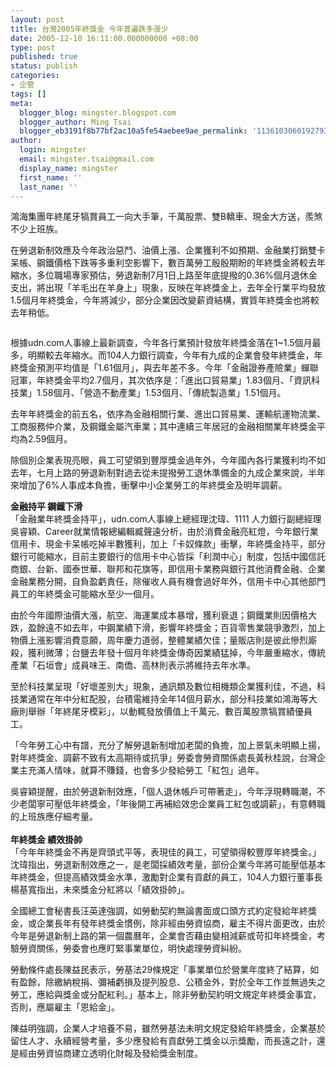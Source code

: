 ```yaml
---
layout: post
title: 台灣2005年終獎金 今年普遍跌多漲少
date: 2005-12-10 16:11:00.000000000 +08:00
type: post
published: true
status: publish
categories:
- 企管
tags: []
meta:
  blogger_blog: mingster.blogspot.com
  blogger_author: Ming Tsai
  blogger_eb3191f8b77bf2ac10a5fe54aebee9ae_permalink: '113610306019279393'
author:
  login: mingster
  email: mingster.tsai@gmail.com
  display_name: mingster
  first_name: ''
  last_name: ''
---
```

<p>鴻海集團年終尾牙犒賞員工一向大手筆，千萬股票、雙B轎車、現金大方送，羨煞不少上班族。</p>
<p>在勞退新制效應及今年政治惡鬥、油價上漲、企業獲利不如預期、金融業打銷雙卡呆帳、鋼鐵價格下跌等多重利空影響下，數百萬勞工殷殷期盼的年終獎金將較去年縮水，多位職場專家預估，勞退新制7月1日上路至年底提撥的0.36%個月退休金支出，將出現「羊毛出在羊身上」現象，反映在年終獎金上，去年全行業平均發放1.5個月年終獎金，今年將減少，部分企業因改變薪資結構，實質年終獎金也將較去年稍低。</p>
<p><a href="http://bp2.blogger.com/_i0VzdspWXjI/RvID4wxP2oI/AAAAAAAAAI8/wx8CQpcxEgI/s1600-h/13.jpg"><img id="BLOGGER_PHOTO_ID_5112152800717953666" alt="" src="{{ site.JB.IMAGE_PATH }}/13.jpg" border="0" /></a></p>
<p>根據udn.com人事線上最新調查，今年各行業預計發放年終獎金落在1~1.5個月最多，明顯較去年縮水。而104人力銀行調查，今年有九成的企業會發年終獎金，年終獎金預測平均值是「1.61個月」，與去年差不多。今年「金融證券產險業」蟬聯冠軍，年終獎金平均2.7個月，其次依序是：「進出口貿易業」1.83個月、「資訊科技業」1.58個月、「營造不動產業」1.53個月、「傳統製造業」1.51個月。</p>
<p>去年年終獎金的前五名，依序為金融相關行業、進出口貿易業、運輸航運物流業、工商服務仲介業，及鋼鐵金屬汽車業；其中連續三年居冠的金融相關業年終獎金平均為2.59個月。</p>
<p>除個別企業表現亮眼，員工可望領到豐厚獎金過年外，今年國內各行業獲利均不如去年，七月上路的勞退新制對過去從未提撥勞工退休準備金的九成企業來說，半年來增加了6%人事成本負擔，衝擊中小企業勞工的年終獎金及明年調薪。 </p>
<p><b>金融持平 鋼鐵下滑<br /></b>「金融業年終獎金持平」，udn.com人事線上總經理沈瑋、1111 人力銀行副總經理吳睿穎、Career就業情報總編輯臧聲遠分析，由於消費金融亮紅燈，今年銀行業信用卡、現金卡呆帳吃掉半數獲利，加上「卡奴條款」衝擊，年終獎金持平，部分銀行可能縮水，目前主要銀行的信用卡中心皆採「利潤中心」制度，包括中國信託商銀、台新、國泰世華、聯邦和花旗等，即信用卡業務與銀行其他消費金融、企業金融業務分開，自負盈虧責任，除催收人員有機會過好年外，信用卡中心其他部門員工的年終獎金可能縮水至少一個月。</p>
<p>由於今年國際油價大漲，航空、海運業成本暴增，獲利衰退；鋼鐵業則因價格大跌，盈餘遠不如去年，中鋼業績下滑，影響年終獎金；百貨零售業競爭激烈，加上物價上漲影響消費意願，周年慶力道弱，整體業績欠佳；量販店則是彼此慘烈廝殺，獲利微薄；台鹽去年發十個月年終獎金傳奇因業績猛掉，今年嚴重縮水，傳統產業「石垣會」成員味王、南僑、高林則表示將維持去年水準。</p>
<p>至於科技業呈現「好壞差別大」現象，通訊類及數位相機類企業獲利佳，不過，科技業通常在年中分紅配股，台積電維持全年14個月薪水，部分科技業如鴻海等大廠則舉辦「年終尾牙模彩」，以動輒發放價值上千萬元、數百萬股票犒賞績優員工。</p>
<p>「今年勞工心中有譜，充分了解勞退新制增加老闆的負擔，加上景氣未明顯上揚，對年終獎金、調薪不致有太高期待或抗爭」勞委會勞資關係處長黃秋桂說，台灣企業主充滿人情味，就算不賺錢，也會多少發給勞工「紅包」過年。</p>
<p>吳睿穎提醒，由於勞退新制效應，「個人退休帳戶可帶著走」，今年浮現轉職潮，不少老闆寧可壓低年終獎金，「年後開工再補給效忠企業員工紅包或調薪」，有意轉職的上班族應仔細考量。<br /><b><br />年終獎金 績效掛帥</b><br />「今年年終獎金不再是齊頭式平等，表現佳的員工，可望領得較豐厚年終獎金。」沈瑋指出，勞退新制效應之一，是老闆採績效考量，部份企業今年將可能壓低基本年終獎金，但提高績效獎金水準，激勵對企業有貢獻的員工，104人力銀行董事長楊基寬指出，未來獎金分紅將以「績效掛帥」。</p>
<p>全國總工會秘書長汪英達強調，如勞動契約無論書面或口頭方式約定發給年終獎金，或企業長年有發年終獎金慣例，除非經由勞資協商，雇主不得片面更改，由於今年是勞退新制上路的第一個農曆年，企業會否藉由變相減薪或苛扣年終獎金，考驗勞資關係，勞委會也應盯緊事業單位，明快處理勞資糾紛。</p>
<p>勞動條件處長陳益民表示，勞基法29條規定「事業單位於營業年度終了結算，如有盈餘，除繳納稅捐、彌補虧損及提列股息、公積金外，對於全年工作並無過失之勞工，應給與獎金或分配紅利。」基本上，除非勞動契約明文規定年終獎金事宜，否則，應屬雇主「恩給金」。</p>
<p>陳益明強調，企業人才培養不易，雖然勞基法未明文規定發給年終獎金，企業基於留住人才、永續經營考量，多少應發給有貢獻勞工獎金以示獎勵，而長遠之計，還是經由勞資協商建立透明化財報及發給獎金制度。</p>
